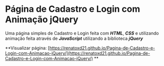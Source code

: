 # Página de Cadastro e Login com Animação jQuery

Uma página simples de Cadastro e Login feita com  ***HTML***, ***CSS*** e utilizando animação feita através de ***JavaScript*** utilizando a biblioteca ***jQuery***

**Visualizar página: [https://renatoxd21.github.io/Pagina-de-Cadastro-e-Login-com-Animacao-jQuery/](https://renatoxd21.github.io/Pagina-de-Cadastro-e-Login-com-Animacao-jQuery/)  **